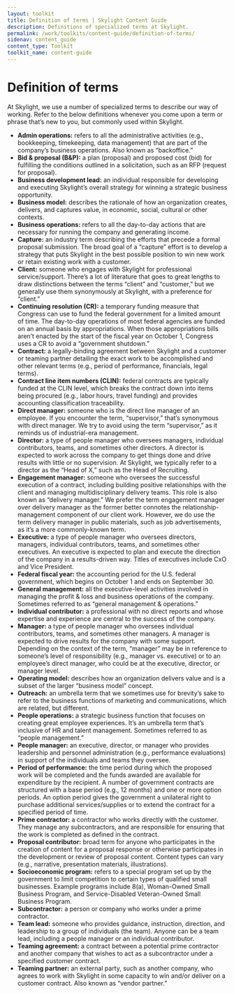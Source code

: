 ```yaml
---
layout: toolkit
title: Definition of terms | Skylight Content Guide
description: Definitions of specialized terms at Skylight.
permalink: /work/toolkits/content-guide/definition-of-terms/
sidenav: content_guide
content_type: Toolkit
toolkit_name: content-guide
---
```


# Definition of terms

At Skylight, we use a number of specialized terms to describe our way of working. Refer to the below definitions whenever you come upon a term or phrase that’s new to you, but commonly used within Skylight.

* **Admin operations:** refers to all the administrative activities (e.g., bookkeeping,  timekeeping, data management) that are part of the company’s business operations. Also known as “backoffice.”
* **Bid & proposal (B&P):** a plan (proposal) and proposed cost (bid) for fulfilling the conditions outlined in a solicitation, such as an RFP (request for proposal).
* **Business development lead:** an individual responsible for developing and executing Skylight’s overall strategy for winning a strategic business opportunity.
* **Business model:** describes the rationale of how an organization creates, delivers, and captures value, in economic, social, cultural or other contexts.
* **Business operations:** refers to all the day-to-day actions that are necessary for running the company and generating income.
* **Capture:** an industry term describing the efforts that precede a formal proposal submission. The broad goal of a “capture” effort is to develop a strategy that puts Skylight in the best possible position to win new work or retain existing work with a customer.
* **Client:** someone who engages with Skylight for professional service/support. There’s a lot of literature that goes to great lengths to draw distinctions between the terms “client” and “customer,” but we generally use them synonymously at Skylight, with a preference for “client.”
* **Continuing resolution (CR):** a temporary funding measure that Congress can use to fund the federal government for a limited amount of time. The day-to-day operations of most federal agencies are funded on an annual basis by appropriations. When those appropriations bills aren’t enacted by the start of the fiscal year on October 1, Congress uses a CR to avoid a “government shutdown.”
* **Contract:** a legally-binding agreement between Skylight and a customer or teaming partner detailing the exact work to be accomplished and other relevant terms (e.g., period of performance, financials, legal terms).
* **Contract line item numbers (CLIN):** federal contracts are typically funded at the CLIN level, which breaks the contract down into items being procured (e.g., labor hours, travel funding) and provides accounting classification traceability.
* **Direct manager:** someone who is the direct line manager of an employee. If you encounter the term, “supervisor,” that’s synonymous with direct manager. We try to avoid using the term “supervisor,” as it reminds us of industrial-era management.
* **Director:** a type of people manager who oversees managers, individual contributors, teams, and sometimes other directors. A director is expected to work across the company to get things done and drive results with little or no supervision. At Skylight, we typically refer to a director as the “Head of X,” such as the Head of Recruiting.
* **Engagement manager:** someone who oversees the successful execution of a contract, including building positive relationships with the client and managing multidisciplinary delivery teams. This role is also known as “delivery manager.” We prefer the term engagement manager over delivery manager as the former better connotes the relationship-management component of our client work. However, we do use the term delivery manager in public materials, such as job advertisements, as it’s a more commonly-known term.
* **Executive:** a type of people manager who oversees directors, managers, individual contributors, teams, and sometimes other executives. An executive is expected to plan and execute the direction of the company in a results-driven way. Titles of executives include CxO and Vice President.
* **Federal fiscal year:** the accounting period for the U.S. federal government, which begins on October 1 and ends on September 30.
* **General management:** all the executive-level activities involved in managing the profit & loss and business operations of the company. Sometimes referred to as “general management & operations.”
* **Individual contributor:** a professional with no direct reports and whose expertise and experience are central to the success of the company.
* **Manager:** a type of people manager who oversees individual contributors, teams, and sometimes other managers. A manager is expected to drive results for the company with some support. Depending on the context of the term, “manager” may be in reference to someone’s level of responsibility (e.g., manager vs. executive) or to an employee’s direct manager, who could be at the executive, director, or manager level.
* **Operating model:** describes how an organization delivers value and is a subset of the larger “business model” concept.
* **Outreach:** an umbrella term that we sometimes use for brevity’s sake to refer to the business functions of marketing and communications, which are related, but different.
* **People operations:** a strategic business function that focuses on creating great employee experiences. It’s an umbrella term that’s inclusive of HR and talent management. Sometimes referred to as “people management.”
* **People manager:** an executive, director, or manager who provides leadership and personnel administration (e.g., performance evaluations) in support of the individuals and teams they oversee.
* **Period of performance:** the time period during which the proposed work will be completed and the funds awarded are available for expenditure by the recipient. A number of government contracts are structured with a base period (e.g., 12 months) and one or more option periods. An option period gives the government a unilateral right to purchase additional services/supplies or to extend the contract for a specified period of time.
* **Prime contractor:** a contractor who works directly with the customer. They manage any subcontractors, and are responsible for ensuring that the work is completed as defined in the contract.
* **Proposal contributor:** broad term for anyone who participates in the creation of content for a proposal response or otherwise participates in the development or review of proposal content. Content types can vary (e.g., narrative, presentation materials, illustrations).
* **Socioeconomic program:** refers to a special program set up by the government to limit competition to certain types of qualified small businesses. Example programs include 8(a), Woman-Owned Small Business Program, and Service-Disabled Veteran-Owned Small Business Program.
* **Subcontractor:** a person or company who works under a prime contractor.
* **Team lead:** someone who provides guidance, instruction, direction, and leadership to a group of individuals (the team). Anyone can be a team lead, including a people manager or an individual contributor.
* **Teaming agreement:** a contract between a potential prime contractor and another company that wishes to act as a subcontractor under a specified customer contract.
* **Teaming partner:** an external party, such as another company, who agrees to work with Skylight in some capacity to win and/or deliver on a customer contract. Also known as “vendor partner.”

